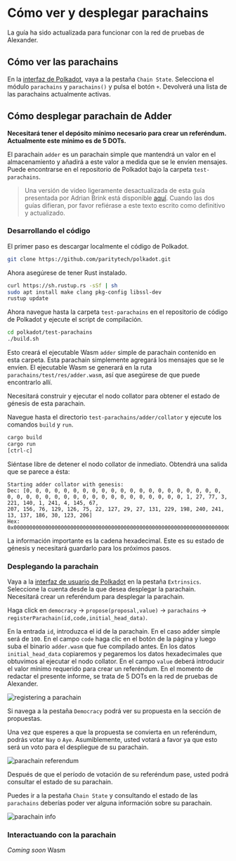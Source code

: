 # Cómo ver y desplegar parachains

La guía ha sido actualizada para funcionar con la red de pruebas de Alexander.

## Cómo ver las parachains

En la [interfaz de Polkadot](https://polkadot.js.org/apps/#/explorer), vaya a la pestaña `Chain State`. Selecciona el módulo `parachains` y `parachains()` y pulsa el botón `+`. Devolverá una lista de las parachains actualmente activas.

## Cómo desplegar parachain de Adder

**Necesitará tener el depósito mínimo necesario para crear un referéndum. Actualmente este mínimo es de 5 DOTs.**

El parachain `adder` es un parachain simple que mantendrá un valor en el almacenamiento y añadirá a este valor a medida que se le envíen mensajes. Puede encontrarse en el repositorio de Polkadot bajo la carpeta `test-parachains`.

> Una versión de video ligeramente desactualizada de esta guía presentada por Adrian Brink está disponible [aquí](https://www.youtube.com/watch?v=pDqkzvA4C0E). Cuando las dos guías difieran, por favor refiérase a este texto escrito como definitivo y actualizado.

### Desarrollando el código

El primer paso es descargar localmente el código de Polkadot.

```bash
git clone https://github.com/paritytech/polkadot.git
```

Ahora asegúrese de tener Rust instalado.

```bash
curl https://sh.rustup.rs -sSf | sh
sudo apt install make clang pkg-config libssl-dev
rustup update
```

Ahora navegue hasta la carpeta `test-parachains` en el repositorio de código de Polkadot y ejecute el script de compilación.

```bash
cd polkadot/test-parachains
./build.sh
```

Esto creará el ejecutable Wasm `adder` simple de parachain contenido en esta carpeta. Esta parachain simplemente agregará los mensajes que se le envíen. El ejecutable Wasm se generará en la ruta `parachains/test/res/adder.wasm`, así que asegúrese de que puede encontrarlo allí.

Necesitará construir y ejecutar el nodo collator para obtener el estado de génesis de esta parachain.

Navegue hasta el directorio `test-parachains/adder/collator` y ejecute los comandos `build` y `run`.

```bash
cargo build
cargo run
[ctrl-c]
```

Siéntase libre de detener el nodo collator de inmediato. Obtendrá una salida que se parece a ésta:

```
Starting adder collator with genesis:
Dec: [0, 0, 0, 0, 0, 0, 0, 0, 0, 0, 0, 0, 0, 0, 0, 0, 0, 0, 0, 0, 0, 0, 0, 0, 0, 0, 0, 0, 0, 0, 0, 0, 0, 0, 0, 0, 0, 0, 0, 0, 1, 27, 77, 3, 221, 140, 1, 241, 4, 145, 67,
207, 156, 76, 129, 126, 75, 22, 127, 29, 27, 131, 229, 198, 240, 241, 13, 137, 186, 30, 123, 206]
Hex: 0x00000000000000000000000000000000000000000000000000000000000000000000000000000000011b4d03dd8c01f1049143cf9c4c817e4b167f1d1b83e5c6f0f10d89ba1e7bce
```

La información importante es la cadena hexadecimal. Este es su estado de génesis y necesitará guardarlo para los próximos pasos.

### Desplegando la parachain

Vaya a la [interfaz de usuario de Polkadot]((https://polkadot.js.org/apps/#/extrinsics)) en la pestaña `Extrinsics`. Seleccione la cuenta desde la que desea desplegar la parachain. Necesitará crear un referéndum para desplegar la parachain.

Haga click en `democracy` -> `propose(proposal,value)` -> `parachains` -> `registerParachain(id,code,initial_head_data)`.

En la entrada `id`, introduzca el id de la parachain. En el caso adder simple será de `100`. En el campo `code` haga clic en el botón de la página y luego suba el binario `adder.wasm` que fue compilado antes. En los datos `initial_head_data` copiaremos y pegaremos los datos hexadecimales que obtuvimos al ejecutar el nodo collator. En el campo `value` deberá introducir el valor mínimo requerido para crear un referéndum. En el momento de redactar el presente informe, se trata de 5 DOTs en la red de pruebas de Alexander.

![registering a parachain](../../img/parachain/register.png)

Si navega a la pestaña `Democracy` podrá ver su propuesta en la sección de propuestas.

Una vez que esperes a que la propuesta se convierta en un referéndum, podrás votar `Nay` o `Aye`. Asumiblemente, usted votará a favor ya que esto será un voto para el despliegue de su parachain.

![parachain referendum](../../img/parachain/referendum.png)

Después de que el período de votación de su referéndum pase, usted podrá consultar el estado de su parachain.

Puedes ir a la pestaña `Chain State` y consultando el estado de las `parachains` deberías poder ver alguna información sobre su parachain.

![parachain info](../../img/parachain/info.png)

### Interactuando con la parachain

_Coming soon_
Wasm
